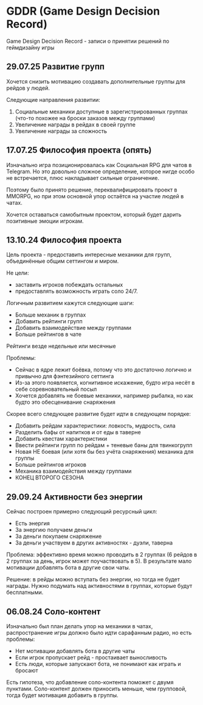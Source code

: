 # GDDR (Game Design Decision Record)

Game Design Decision Record - записи о принятии решений по геймдизайну игры

## 29.07.25 Развитие групп

Хочется снизить мотивацию создавать дополнительные группы для рейдов у людей.

Следующие направления развитии:
1. Социальные механики доступные в зарегистрированных группах (что-то похожее на броски заказов между группами)
2. Увеличение награды в рейдах в своей группе
3. Увеличение награды за сложность

## 17.07.25 Философия проекта (опять)
Изначально игра позиционировалась как Социальная RPG для чатов в Telegram. Но это довольно сложное определение,
которое нигде особо не встречается, плюс накладывает сильные ограничение.

Поэтому было принято решение, переквалифицировать проект в MMORPG,
но при этом основной упор остаётся на участие людей в чатах.

Хочется оставаться самобытным проектом, который будет дарить позитивные эмоции игрокам.

## 13.10.24 Философия проекта
Цель проекта - предоставить интересные механики для групп, объединённые общим сеттингом и миром.

Не цели:
- заставить игроков побеждать остальных
- предоставлять возможность играть соло 24/7.

Логичным развитием кажутся следующие шаги:
- Больше механик в группах
- Добавить рейтинги групп
- Добавить взаимодействие между группами
- Больше рейтингов в чате

Рейтинги везде недельные или месячные

Проблемы:
- Сейчас в ядре лежит боёвка, потому что это достаточно логично и привычно для фэнтезийного сеттинга
- Из-за этого появляется, когнитивное искажение, будто игра несёт в себе соревновательный посыл
- Хочется добавлять не боевые механики, например рыбалка, но как будто это обесценивание снаряжения

Скорее всего следующее развитие будет идти в следующем порядке:
- Добавить рейдам характеристики: ловкость, мудрость, сила
- Разделить бафы от напитков и от еды в таверне
- Добавить квестам характеристики
- Ввести рейтинги групп по рейдам + теневые баны для твинкогрупп
- Новая НЕ боевая (или хотя бы без учёта снаряжения) механика для группы
- Больше рейтингов игроков
- Механика взаимодействия между группами
- КОНЕЦ ВТОРОГО СЕЗОНА

## 29.09.24 Активности без энергии
Сейчас построен примерно следующий ресурсный цикл:
- Есть энергия
- За энергию получаем деньги
- За деньги покупаем снаряжение
- За деньги участвуем в других активностях - дуэли, таверна

Проблема: эффективно время можно проводить в 2 группах (6 рейдов в 2 группах за день, игрок может поучаствовать в 5). В результате мало мотивации добавлять бота в другие свои чаты.

Решение: в рейды можно вступать без энергии, но тогда не будет награды. Нужно подумать над активностями в группах, которые будут бесплатными.

## 06.08.24 Соло-контент

Изначально был план делать упор на механики в чатах, распространение игры должно было идти сарафанным радио, но есть проблемы:
- Нет мотивации добавлять бота в другие чаты
- Если игрок пропускает рейд - простаивает выносливость
- Есть люди, которые запускают бота, не понимают как играть и бросают

Есть гипотеза, что добавление соло-контента поможет с двумя пунктами.
Соло-контент должен приносить меньше, чем групповой, тогда будет мотивация добавить в группы.
